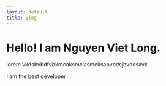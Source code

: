 ```yaml
---
layout: default
title: Blog
---
```


<h1>Hello! I am Nguyen Viet Long.</h1>
<p>lorem vkdsbvbdfvbkmcaksmclasmcksabvbdsjbvndsavk</p>
<p>I am the best developer</p>
